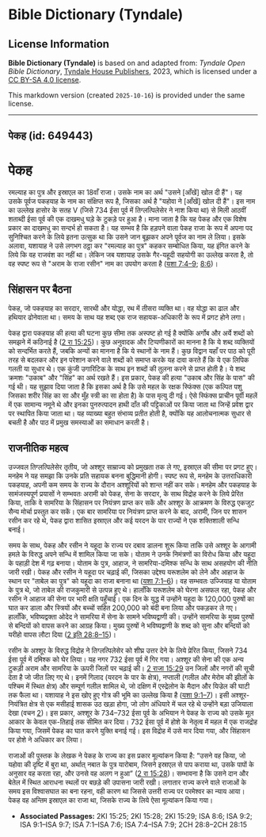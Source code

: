 # Bible Dictionary (Tyndale)

## License Information

**Bible Dictionary (Tyndale)** is based on and adapted from: _Tyndale Open Bible Dictionary_, [Tyndale House Publishers](https://tyndaleopenresources.com/), 2023, which is licensed under a [CC BY-SA 4.0 license](https://creativecommons.org/licenses/by-sa/4.0/legalcode.en).

This markdown version (created `2025-10-16`) is provided under the same license.



--------------------------------

## पेकह (id: 649443)

पेकह
====

रमल्याह का पुत्र और इस्राएल का 18वाँ राजा। उसके नाम का अर्थ "उसने \[आँखें] खोल दी हैं"। यह उसके पूर्वज पकहयाह के नाम का संक्षिप्त रूप है, जिसका अर्थ है "यहोवा ने \[आँखें] खोल दी हैं"। इस नाम का उल्लेख हासोर के सतह V (जिसे 734 ईसा पूर्व में तिग्लत्पिलेसेर ने नाश किया था) से मिली आठवीं शताब्दी ईसा पूर्व की एक दाखमधु घड़े के टुकड़े पर हुआ है। माना जाता है कि यह पेकह और एक विशेष प्रकार का दाखमधु का सन्दर्भ हो सकता है। यह सम्भव है कि हड़पने वाला पेकह राजा के रूप में अपना पद सुनिश्चित करने के लिये इतना उत्सुक था कि उसने जान बूझकर अपने पूर्वज का नाम ले लिया। इसके अलावा, यशायाह ने उसे लगभग ठट्ठा कर "रमल्याह का पुत्र" कहकर सम्बोधित किया, यह इंगित करने के लिये कि वह राजवंश का नहीं था। लेकिन जब यशायाह उसके गैर\-यहूदी सहयोगी का उल्लेख करता है, तो वह स्पष्ट रूप से "अराम के राजा रसीन" नाम का उपयोग करता है ([यशा 7:4–9](https://ref.ly/Isa7:4-Isa7:9); [8:6](https://ref.ly/Isa8:6))।

सिंहासन पर बैठना
----------------

पेकह, जो पकहयाह का सरदार, सारथी और योद्धा, रथ में तीसरा व्यक्ति था। वह योद्धा का ढाल और हथियार ढोनेवाला था। समय के साथ यह शब्द एक राज सहायक\-अधिकारी के रूप में प्रगट होने लगा।

पेकह द्वारा पकहयाह की हत्या की घटना कुछ सीमा तक अस्पष्ट हो गई है क्योंकि अर्गोब और अर्ये शब्दों को समझने में कठिनाई है ([2 रा 15:25](https://ref.ly/2Kgs15:25))। कुछ अनुवादक और टिप्पणीकारों का मानना ​​है कि ये शब्द व्यक्तियों को सन्दर्भित करते हैं, जबकि अन्यों का मानना ​​है कि ये स्थानों के नाम हैं। कुछ विद्वान यहाँ पर पाठ को पूरी तरह से बदलकर और इन परेशान करने वाले शब्दों को समाप्त करके यह दावा करते हैं कि ये एक लिपिक गलती या सुधार थे। एक कुंजी उगारिटिक के साथ इन शब्दों की तुलना करने से प्राप्त होती है। ये शब्द क्रमशः "उकाब" और "सिंह" का अर्थ रखते हैं। इस प्रकार, पेकह की हत्या "उकाब और सिंह के पास" की गई थी। यह सुझाव दिया जाता है कि इसका अर्थ है कि उसे महल के रक्षक स्फिंक्स (एक कल्पित पशु जिसका शरीर सिंह का सा और मुँह स्त्री का सा होता है) के पास मृत्यु दी गई। ऐसे स्फिंक्स प्राचीन पूर्वी महलें में एक सामान्य नमूने थे और इनका पुनरुत्पादन हाथी दाँत की पट्टिकाओं पर किया जाता था जिन्हें प्रवेश द्वार पर स्थापित किया जाता था। यह व्याख्या बहुत संभाव्य प्रतीत होती है, क्योंकि यह आलोचनात्मक सुधार से बचती है और पाठ में प्रमुख समस्याओं का समाधान करती है।

राजनीतिक महत्व
--------------

उज्जवल तिग्लत्पिलेसेर तृतीय, जो अश्शूर साम्राज्य को प्रमुखता तक ले गए, इस्राएल की सीमा पर प्रगट हुए। मनहेम ने यह समझा कि उनके प्रति सहायक बनना बुद्धिमानी होगी। स्पष्ट रूप से, मनहेम के उत्तराधिकारी पकहयाह, अपनी कम समय के राज्य के दौरान अश्शूरियों को शान्त नहीं कर सके। मनहेम और पकहयाह के सामंजस्यपूर्ण प्रयासों ने सम्भवतः अरामी को पेकह, सेना के सरदार, के साथ विद्रोह करने के लिये प्रेरित किया, ताकि वे सामरिया के सिंहासन पर नियंत्रण प्राप्त कर सकें और अश्शूर के आक्रमण के विरुद्ध एकजुट सैन्य मोर्चा प्रस्तुत कर सकें। एक बार सामरिया पर नियंत्रण प्राप्त करने के बाद, अरामी, जिन पर शासन रसीन कर रहे थे, पेकह द्वारा शासित इस्राएल और कई यरदन के पार राज्यों ने एक शक्तिशाली सन्धि बनाई।

समय के साथ, पेकह और रसीन ने यहूदा के राज्य पर दबाव डालना शुरू किया ताकि उसे अश्शूर के आगामी हमले के विरुद्ध अपने सन्धि में शामिल किया जा सके। योताम ने उनके निमंत्रणों का विरोध किया और यहूदा के पहाड़ी देश में गढ़ बनाया। योताम के पुत्र, आहाज, ने सामरिया\-दमिश्क सन्धि के साथ असहयोग की नीति जारी रखी। पेकह और रसीन ने यहूदा पर चढ़ाई की, जिसका उद्देश्य यरूशलेम को लेने और आहाज के स्थान पर "ताबेल का पुत्र" को यहूदा का राजा बनाना था ([यशा 7:1–6](https://ref.ly/Isa7:1-Isa7:6))। वह सम्भवतः उज्जियाह या योताम के पुत्र थे, जो ताबेल की राजकुमारी से उत्पन्न हुए थे। हालाँकि यरूशलेम को घेरना असफल रहा, पेकह और रसीन ने आहाज की सेना पर भारी क्षति पहुँचाई। एक दिन के युद्ध में उन्होंने यहूदा के 120,000 पुरुषों का घात कर डाला और स्त्रियों और बच्चों सहित 200,000 को बंदी बना लिया और पकड़कर ले गए। हालाँकि, भविष्यद्वक्ता ओदेद ने सामरिया में सेना के सामने भविष्यद्वाणी की। उन्होंने सामरिया के मुख्य पुरुषों से बन्दियों को वापस करने का आग्रह किया। मुख्य पुरुषों ने भविष्यद्वाणी के शब्द को सुना और बन्दियों को यरीहो वापस लौटा दिया ([2 इति 28:8–15](https://ref.ly/2Chr28:8-2Chr28:15))।

रसीन के अश्शूर के विरुद्ध विद्रोह ने तिग्लत्पिलेसेर को शीघ्र उत्तर देने के लिये प्रेरित किया, जिसने 734 ईसा पूर्व में दमिश्क को घेर लिया। यह नगर 732 ईसा पूर्व में गिर गया। अश्शूर की सेना की एक अन्य टुकड़ी अराम और सामरिया के ऊपरी जिलों पर चढ़ाई की। [2 राजा 15:29](https://ref.ly/2Kgs15:29) उन जिलों और नगरों की सूची देता है जो जीत लिए गए थे। इनमें गिलाद (यरदन के पार के क्षेत्र), नप्ताली (गलील और मेरोम की झीलों के पश्चिम में स्थित क्षेत्र) और सम्पूर्ण गलील शामिल थे, जो दक्षिण में एस्द्रेलोन के मैदान और यिज्रेल की घाटी तक फैला था। यशायाह ने इस खोए हुए गोत्र की भूमि का उल्लेख किया है ([यशा 9:1–7](https://ref.ly/Isa9:1-Isa9:7))। इसी अश्शूर\-नियंत्रित क्षेत्र से एक मसीहाई शासक उठ खड़ा होगा, जो लोग अंधियारे में चल रहे थे उन्होंने बड़ा उजियाला देखा (वचन [2](https://ref.ly/Isa9:2))। इस प्रकार, अश्शूर के 734–732 ईसा पूर्व के अभियान ने पेकह के राज्य को उसके मूल आकार के केवल एक\-तिहाई तक सीमित कर दिया। 732 ईसा पूर्व में होशे के नेतृत्व में महल में एक राजद्रोह किया गया, जिसमें पेकह का घात करने युक्ति बनाई गई। इस विद्रोह में उसे मार दिया गया, और सिंहासन पर होशे ने अधिकार कर लिया।

राजाओं की पुस्तक के लेखक ने पेकह के राज्य का इस प्रकार मूल्यांकन किया है: “उसने वह किया, जो यहोवा की दृष्टि में बुरा था, अर्थात् नबात के पुत्र यारोबाम, जिसने इस्राएल से पाप कराया था, उसके पापों के अनुसार वह करता रहा, और उनसे वह अलग न हुआ” ([2 रा 15:28](https://ref.ly/2Kgs15:28))। सम्भावना है कि उसने दान और बेतेल में स्थित आराधना स्थलों पर बछड़े की उपासना जारी रखी। लगातार राज्य करने वाले राजाओं के समय इस विश्वासघात का बना रहना, वही कारण था जिससे उत्तरी राज्य पर परमेश्वर का न्याय आया। पेकह वह अन्तिम इस्राएल का राजा था, जिसके राज्य के लिये ऐसा मूल्यांकन किया गया।

* **Associated Passages:** 2KI 15:25; 2KI 15:28; 2KI 15:29; ISA 8:6; ISA 9:2; ISA 9:1–ISA 9:7; ISA 7:1–ISA 7:6; ISA 7:4–ISA 7:9; 2CH 28:8–2CH 28:15


